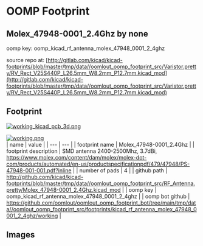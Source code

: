 # OOMP Footprint  
## Molex_47948-0001_2.4Ghz  by none  
  
oomp key: oomp_kicad_rf_antenna_molex_47948_0001_2_4ghz  
  
source repo at: [http://gitlab.com/kicad/kicad-footprints/blob/master/tmp/data//oomlout_oomp_footprint_src/Varistor.pretty/RV_Rect_V25S440P_L26.5mm_W8.2mm_P12.7mm.kicad_mod](http://gitlab.com/kicad/kicad-footprints/blob/master/tmp/data//oomlout_oomp_footprint_src/Varistor.pretty/RV_Rect_V25S440P_L26.5mm_W8.2mm_P12.7mm.kicad_mod)  
## Footprint  
  
[![working_kicad_pcb_3d.png](working_kicad_pcb_3d_600.png)](working_kicad_pcb_3d.png)  
  
[![working.png](working_600.png)](working.png)  
| name | value | 
| --- | --- | 
| footprint name | Molex_47948-0001_2.4Ghz | 
| footprint description | SMD antenna 2400-2500Mhz, 3.7dBi, https://www.molex.com/content/dam/molex/molex-dot-com/products/automated/en-us/productspecificationpdf/479/47948/PS-47948-001-001.pdf?inline | 
| number of pads | 4 | 
| github path | http://github.com/kicad/kicad-footprints/blob/master/tmp/data//oomlout_oomp_footprint_src/RF_Antenna.pretty/Molex_47948-0001_2.4Ghz.kicad_mod | 
| oomp key | oomp_kicad_rf_antenna_molex_47948_0001_2_4ghz | 
| oomp bot github | https://github.com/oomlout/oomlout_oomp_footprint_bot/tree/main/tmp/data//oomlout_oomp_footprint_src/footprints/kicad_rf_antenna_molex_47948_0001_2_4ghz/working | 
## Images  
